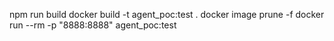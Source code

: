 npm run build
docker build -t agent_poc:test .
docker image prune -f
docker run --rm -p "8888:8888" agent_poc:test